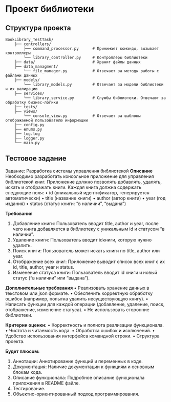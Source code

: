 # Проект библиотеки

## Структура проекта

```
BookLibrary_TestTask/
    ├── controllers/
        ├── command_processor.py      # Принимает команды, вызывает контроллеры
        └── library_controller.py     # Контроллеры библиотеки
    ├── data/                         # Хранит файлы данных
    ├── data_managment/
        └── file_manager.py           # Отвечает за методы работы с файлами данных
    ├── models/
        └── library_models.py         # Отвечает за модели библиотеки и их валидацию
    ├── services/
        └── library_service.py        # Службы библиотеки. Отвечают за обработку бизнес-логики
    ├── tests/
    ├── views/
        └── console_view.py           # Отвечает за шаблоны отображаемой пользователю информации
    ├── config.py
    ├── enums.py
    ├── log.log
    ├── logger.py
    └── main.py
```

## Тестовое задание

Задание: Разработка системы управления библиотекой
**Описание**
Необходимо разработать консольное приложение для управления библиотекой книг. Приложение должно позволять добавлять, удалять, искать и отображать книги. Каждая книга должна содержать следующие поля:
 • id (уникальный идентификатор, генерируется автоматически)
 • title (название книги)
 • author (автор книги)
 • year (год издания)
 • status (статус книги: “в наличии”, “выдана”)

**Требования**
 1. Добавление книги: Пользователь вводит title, author и year, после чего книга добавляется в библиотеку с уникальным id и статусом “в наличии”.
 2. Удаление книги: Пользователь вводит idкниги, которую нужно удалить.
 3. Поиск книги: Пользователь может искать книги по title, author или year.
 4. Отображение всех книг: Приложение выводит список всех книг с их id, title, author, year и status.
 5. Изменение статуса книги: Пользователь вводит id книги и новый статус (“в наличии” или “выдана”).

**Дополнительные требования**
 • Реализовать хранение данных в текстовом или json формате.
 • Обеспечить корректную обработку ошибок (например, попытка удалить несуществующую книгу).
 • Написать функции для каждой операции (добавление, удаление, поиск, отображение, изменение статуса).
 • Не использовать сторонние библиотеки.

**Критерии оценки:**
 • Корректность и полнота реализации функционала.
 • Чистота и читаемость кода.
 • Обработка ошибок и исключений.
 • Удобство использования интерфейса командной строки.
 • Структура проекта.

**Будет плюсом:**
1. Аннотации: Аннотирование функций и переменных в коде.
2. Документация: Наличие документации к функциям и основным блокам кода.
3. Описание функционала: Подробное описание функционала приложения в README файле.
4. Тестирование.
5. Объектно-ориентированный подход программирования.
